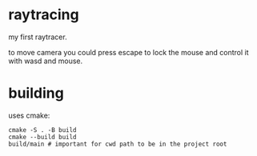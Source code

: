 # raytracing
my first raytracer.

to move camera you could press escape to lock the mouse and control it with wasd and mouse.

# building
uses cmake:
``` shell
cmake -S . -B build
cmake --build build
build/main # important for cwd path to be in the project root
```